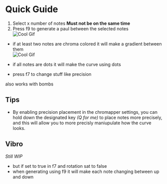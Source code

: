 # Quick Guide
1. Select x number of notes **Must not be on the same time**
2. Press f9 to generate a paul between the selected notes  
![Cool Gif](https://github.com/DavidHulstroem/PaulMapper/blob/main/PaulArrow.gif)  
- if at least two notes are chroma colored it will make a gradient between them  
![Cool Gif](https://github.com/DavidHulstroem/PaulMapper/blob/main/PaulGradient.gif)  
- if all notes are dots it will make the curve using dots  

- press f7 to change stuff like precision

also works with bombs  

## Tips
- By enabling precision placement in the chromapper settings, you can hold down the designated key *(Q for me)* to place notes more precisely, and this will allow you to more precisly maniupulate how the curve looks.

## Vibro
*Still WIP*

- but if set to true in f7 and rotation sat to false  
- when generating using f9 it will make each note changing between up and down

